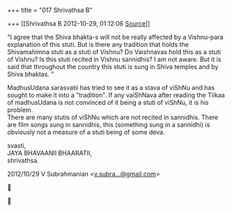+++
title = "017 Shrivathsa B"

+++
[[Shrivathsa B	2012-10-29, 01:12:06 [Source](https://groups.google.com/g/bvparishat/c/9SHaNwvK0ZY)]]



"I agree that the Shiva bhakta-s will not be really affected by a Vishnu-para explanation of this stuti. But is there any tradition that holds the Shivamahimna stuti as a stuti of Vishnu? Do Vaishnavas hold this as a stuti of Vishnu? Is this stuti recited in Vishnu sannidhis? I am not aware. But it is said that throughout the country this stuti is sung in Shiva temples and by Shiva bhaktas. "  
  

MadhusUdana sarasvatii has tried to see it as a stava of viShNu and has sought to make it into a "tradition". If any vaiShNava after reading the Tiikaa of madhusUdana is not convinced of it being a stuti of viShNu, it is his problem.  
There are many stutis of viShNu which are not recited in sannidhis. There are film songs sung in sannidhis, this (something sung in a sannidhi) is obviously not a measure of a stuti being of some deva.

  
  
svasti,  
 JAYA BHAVAANII BHAARATII,  
 shrivathsa.  
  

2012/10/29 V Subrahmanian \<[v.subra...@gmail.com]()\>  





